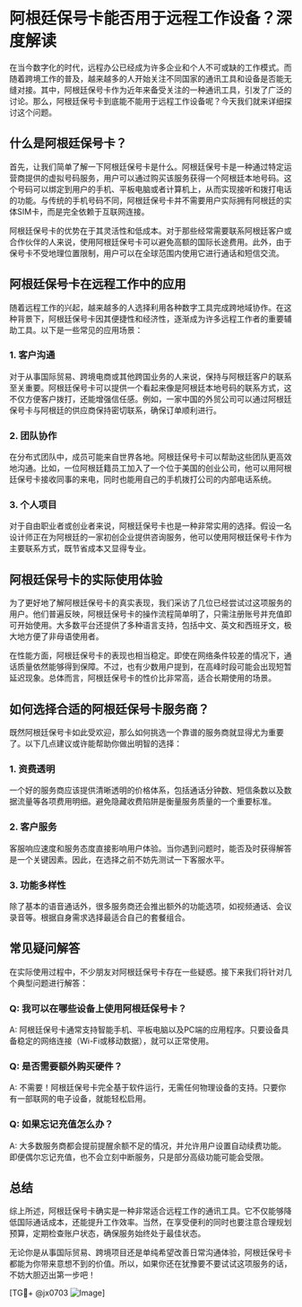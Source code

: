 # 阿根廷保号卡能否用于远程工作设备？深度解读

在当今数字化的时代，远程办公已经成为许多企业和个人不可或缺的工作模式。而随着跨境工作的普及，越来越多的人开始关注不同国家的通讯工具和设备是否能无缝对接。其中，阿根廷保号卡作为近年来备受关注的一种通讯工具，引发了广泛的讨论。那么，阿根廷保号卡到底能不能用于远程工作设备呢？今天我们就来详细探讨这个问题。

## 什么是阿根廷保号卡？

首先，让我们简单了解一下阿根廷保号卡是什么。阿根廷保号卡是一种通过特定运营商提供的虚拟号码服务，用户可以通过购买该服务获得一个阿根廷本地号码。这个号码可以绑定到用户的手机、平板电脑或者计算机上，从而实现接听和拨打电话的功能。与传统的手机号码不同，阿根廷保号卡并不需要用户实际拥有阿根廷的实体SIM卡，而是完全依赖于互联网连接。

阿根廷保号卡的优势在于其灵活性和低成本。对于那些经常需要联系阿根廷客户或合作伙伴的人来说，使用阿根廷保号卡可以避免高额的国际长途费用。此外，由于保号卡不受地理位置限制，用户可以在全球范围内使用它进行通话和短信交流。

## 阿根廷保号卡在远程工作中的应用

随着远程工作的兴起，越来越多的人选择利用各种数字工具完成跨地域协作。在这种背景下，阿根廷保号卡因其便捷性和经济性，逐渐成为许多远程工作者的重要辅助工具。以下是一些常见的应用场景：

### 1. **客户沟通**
   对于从事国际贸易、跨境电商或其他跨国业务的人来说，保持与阿根廷客户的联系至关重要。阿根廷保号卡可以提供一个看起来像是阿根廷本地号码的联系方式，这不仅方便客户拨打，还能增强信任感。例如，一家中国的外贸公司可以通过阿根廷保号卡与阿根廷的供应商保持密切联系，确保订单顺利进行。

### 2. **团队协作**
   在分布式团队中，成员可能来自世界各地。阿根廷保号卡可以帮助这些团队更高效地沟通。比如，一位阿根廷籍员工加入了一个位于美国的创业公司，他可以用阿根廷保号卡接收同事的来电，同时也能用自己的手机拨打公司的内部电话系统。

### 3. **个人项目**
   对于自由职业者或创业者来说，阿根廷保号卡也是一种非常实用的选择。假设一名设计师正在为阿根廷的一家初创企业提供咨询服务，他可以使用阿根廷保号卡作为主要联系方式，既节省成本又显得专业。

## 阿根廷保号卡的实际使用体验

为了更好地了解阿根廷保号卡的真实表现，我们采访了几位已经尝试过这项服务的用户。他们普遍反映，阿根廷保号卡的操作流程简单明了，只需注册账号并充值即可开始使用。大多数平台还提供了多种语言支持，包括中文、英文和西班牙文，极大地方便了非母语使用者。

在性能方面，阿根廷保号卡的表现也相当稳定。即使在网络条件较差的情况下，通话质量依然能够得到保障。不过，也有少数用户提到，在高峰时段可能会出现短暂延迟现象。总体而言，阿根廷保号卡的性价比非常高，适合长期使用的场景。

## 如何选择合适的阿根廷保号卡服务商？

既然阿根廷保号卡如此受欢迎，那么如何挑选一个靠谱的服务商就显得尤为重要了。以下几点建议或许能帮助你做出明智的选择：

### 1. **资费透明**
   一个好的服务商应该提供清晰透明的价格体系，包括通话分钟数、短信条数以及数据流量等各项费用明细。避免隐藏收费陷阱是衡量服务质量的一个重要标准。

### 2. **客户服务**
   客服响应速度和服务态度直接影响用户体验。当你遇到问题时，能否及时获得解答是一个关键因素。因此，在选择之前不妨先测试一下客服水平。

### 3. **功能多样性**
   除了基本的语音通话外，很多服务商还会推出额外的功能选项，如视频通话、会议录音等。根据自身需求选择最适合自己的套餐组合。

## 常见疑问解答

在实际使用过程中，不少朋友对阿根廷保号卡存在一些疑惑。接下来我们将针对几个典型问题进行解答：

### Q: 我可以在哪些设备上使用阿根廷保号卡？
A: 阿根廷保号卡通常支持智能手机、平板电脑以及PC端的应用程序。只要设备具备稳定的网络连接（Wi-Fi或移动数据），就可以正常使用。

### Q: 是否需要额外购买硬件？
A: 不需要！阿根廷保号卡完全基于软件运行，无需任何物理设备的支持。只要你有一部联网的电子设备，就能轻松启用。

### Q: 如果忘记充值怎么办？
A: 大多数服务商都会提前提醒余额不足的情况，并允许用户设置自动续费功能。即便偶尔忘记充值，也不会立刻中断服务，只是部分高级功能可能会受限。

## 总结

综上所述，阿根廷保号卡确实是一种非常适合远程工作的通讯工具。它不仅能够降低国际通话成本，还能提升工作效率。当然，在享受便利的同时也要注意合理规划预算，定期检查账户状态，确保服务始终处于最佳状态。

无论你是从事国际贸易、跨境项目还是单纯希望改善日常沟通体验，阿根廷保号卡都能为你带来意想不到的价值。所以，如果你还在犹豫要不要试试这项服务的话，不妨大胆迈出第一步吧！

[TG💪+ @jx0703 ![Image](https://github.com/user-attachments/assets/dbca1d08-cadb-493c-b0ec-ad6f7a83f270)]